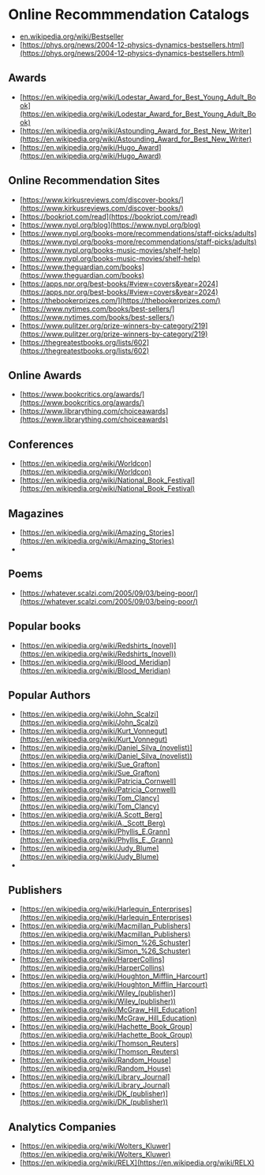 # Online Recommmendation Catalogs

- [en.wikipedia.org/wiki/Bestseller](https://en.wikipedia.org/wiki/Bestseller)
- [https://phys.org/news/2004-12-physics-dynamics-bestsellers.html](https://phys.org/news/2004-12-physics-dynamics-bestsellers.html)

## Awards

- [https://en.wikipedia.org/wiki/Lodestar_Award_for_Best_Young_Adult_Book](https://en.wikipedia.org/wiki/Lodestar_Award_for_Best_Young_Adult_Book)
- [https://en.wikipedia.org/wiki/Astounding_Award_for_Best_New_Writer](https://en.wikipedia.org/wiki/Astounding_Award_for_Best_New_Writer)
- [https://en.wikipedia.org/wiki/Hugo_Award](https://en.wikipedia.org/wiki/Hugo_Award)

## Online Recommendation Sites

- [https://www.kirkusreviews.com/discover-books/](https://www.kirkusreviews.com/discover-books/)
- [https://bookriot.com/read](https://bookriot.com/read)
- [https://www.nypl.org/blog](https://www.nypl.org/blog)
- [https://www.nypl.org/books-more/recommendations/staff-picks/adults](https://www.nypl.org/books-more/recommendations/staff-picks/adults)
- [https://www.nypl.org/books-music-movies/shelf-help](https://www.nypl.org/books-music-movies/shelf-help)
- [https://www.theguardian.com/books](https://www.theguardian.com/books)
- [https://apps.npr.org/best-books/#view=covers&year=2024](https://apps.npr.org/best-books/#view=covers&year=2024)
- [https://thebookerprizes.com/](https://thebookerprizes.com/)
- [https://www.nytimes.com/books/best-sellers/](https://www.nytimes.com/books/best-sellers/)
- [https://www.pulitzer.org/prize-winners-by-category/219](https://www.pulitzer.org/prize-winners-by-category/219)
- [https://thegreatestbooks.org/lists/602](https://thegreatestbooks.org/lists/602)

## Online Awards

- [https://www.bookcritics.org/awards/](https://www.bookcritics.org/awards/)
- [https://www.librarything.com/choiceawards](https://www.librarything.com/choiceawards) 

## Conferences

- [https://en.wikipedia.org/wiki/Worldcon](https://en.wikipedia.org/wiki/Worldcon)
- [https://en.wikipedia.org/wiki/National_Book_Festival](https://en.wikipedia.org/wiki/National_Book_Festival)

## Magazines

- [https://en.wikipedia.org/wiki/Amazing_Stories](https://en.wikipedia.org/wiki/Amazing_Stories)
- 

## Poems

- [https://whatever.scalzi.com/2005/09/03/being-poor/](https://whatever.scalzi.com/2005/09/03/being-poor/)

## Popular books

- [https://en.wikipedia.org/wiki/Redshirts_(novel)](https://en.wikipedia.org/wiki/Redshirts_(novel))
- [https://en.wikipedia.org/wiki/Blood_Meridian](https://en.wikipedia.org/wiki/Blood_Meridian)

## Popular Authors

- [https://en.wikipedia.org/wiki/John_Scalzi](https://en.wikipedia.org/wiki/John_Scalzi)
- [https://en.wikipedia.org/wiki/Kurt_Vonnegut](https://en.wikipedia.org/wiki/Kurt_Vonnegut)
- [https://en.wikipedia.org/wiki/Daniel_Silva_(novelist)](https://en.wikipedia.org/wiki/Daniel_Silva_(novelist))
- [https://en.wikipedia.org/wiki/Sue_Grafton](https://en.wikipedia.org/wiki/Sue_Grafton)
- [https://en.wikipedia.org/wiki/Patricia_Cornwell](https://en.wikipedia.org/wiki/Patricia_Cornwell)
- [https://en.wikipedia.org/wiki/Tom_Clancy](https://en.wikipedia.org/wiki/Tom_Clancy)
- [https://en.wikipedia.org/wiki/A.Scott_Berg](https://en.wikipedia.org/wiki/A._Scott_Berg)
- [https://en.wikipedia.org/wiki/Phyllis_E.Grann](https://en.wikipedia.org/wiki/Phyllis_E._Grann)
- [https://en.wikipedia.org/wiki/Judy_Blume](https://en.wikipedia.org/wiki/Judy_Blume)
- 

## Publishers

- [https://en.wikipedia.org/wiki/Harlequin_Enterprises](https://en.wikipedia.org/wiki/Harlequin_Enterprises)
- [https://en.wikipedia.org/wiki/Macmillan_Publishers](https://en.wikipedia.org/wiki/Macmillan_Publishers)
- [https://en.wikipedia.org/wiki/Simon_%26_Schuster](https://en.wikipedia.org/wiki/Simon_%26_Schuster)
- [https://en.wikipedia.org/wiki/HarperCollins](https://en.wikipedia.org/wiki/HarperCollins)
- [https://en.wikipedia.org/wiki/Houghton_Mifflin_Harcourt](https://en.wikipedia.org/wiki/Houghton_Mifflin_Harcourt)
- [https://en.wikipedia.org/wiki/Wiley_(publisher)](https://en.wikipedia.org/wiki/Wiley_(publisher))
- [https://en.wikipedia.org/wiki/McGraw_Hill_Education](https://en.wikipedia.org/wiki/McGraw_Hill_Education)
- [https://en.wikipedia.org/wiki/Hachette_Book_Group](https://en.wikipedia.org/wiki/Hachette_Book_Group)
- [https://en.wikipedia.org/wiki/Thomson_Reuters](https://en.wikipedia.org/wiki/Thomson_Reuters)
- [https://en.wikipedia.org/wiki/Random_House](https://en.wikipedia.org/wiki/Random_House)
- [https://en.wikipedia.org/wiki/Library_Journal](https://en.wikipedia.org/wiki/Library_Journal)
- [https://en.wikipedia.org/wiki/DK_(publisher)](https://en.wikipedia.org/wiki/DK_(publisher)) 

## Analytics Companies

- [https://en.wikipedia.org/wiki/Wolters_Kluwer](https://en.wikipedia.org/wiki/Wolters_Kluwer)
- [https://en.wikipedia.org/wiki/RELX](https://en.wikipedia.org/wiki/RELX)

